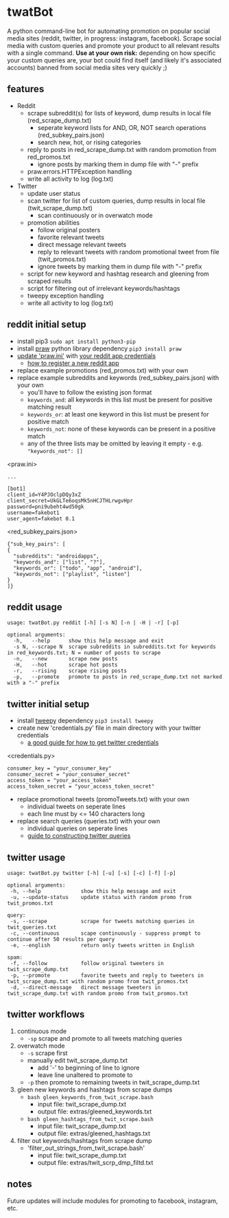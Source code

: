 # twatBot
A python command-line bot for automating promotion on popular social media sites (reddit, twitter, in progress: instagram, facebook). Scrape social media with custom queries and promote your product to all relevant results with a single command. 
<b>Use at your own risk:</b> depending on how specific your custom queries are, your bot could find itself (and likely it's associated accounts) banned from social media sites very quickly ;)

## features
- Reddit
	- scrape subreddit(s) for lists of keyword, dump results in local file (red_scrape_dump.txt)
		- seperate keyword lists for AND, OR, NOT search operations (red_subkey_pairs.json)
		- search new, hot, or rising categories
	- reply to posts in red_scrape_dump.txt with random promotion from red_promos.txt
		- ignore posts by marking them in dump file with "-" prefix
	- praw.errors.HTTPException handling
	- write all activity to log (log.txt)
- Twitter
	- update user status
	- scan twitter for list of custom queries, dump results in local file (twit_scrape_dump.txt)
		- scan continuously or in overwatch mode
	- promotion abilities
		- follow original posters
		- favorite relevant tweets
		- direct message relevant tweets
		- reply to relevant tweets with random promotional tweet from file (twit_promos.txt)
		- ignore tweets by marking them in dump file with "-" prefix
	- script for new keyword and hashtag research and gleening from scraped results
	- script for filtering out of irrelevant keywords/hashtags
	- tweepy exception handling
	- write all activity to log (log.txt)
 
## reddit initial setup
- install pip3 `sudo apt install python3-pip`
- install <a href="https://github.com/praw-dev/praw">praw</a> python library dependency `pip3 install praw`
- <a href="https://praw.readthedocs.io/en/v4.0.0/getting_started/configuration/prawini.html">update 'praw.ini'</a> with <a href="https://www.reddit.com/prefs/apps/">your reddit app credentials</a>
	- <a href="http://pythonforengineers.com/build-a-reddit-bot-part-1/">how to register a new reddit app</a>
- replace example promotions (red_promos.txt) with your own
- replace example subreddits and keywords (red_subkey_pairs.json) with your own
	- you'll have to follow the existing json format
	- `keywords_and`: all keywords in this list must be present for positive matching result
	- `keywords_or`: at least one keyword in this list must be present for positive match
	- `keywords_not`: none of these keywords can be present in a positive match
	- any of the three lists may be omitted by leaving it empty - e.g. `"keywords_not": []`
	
<praw.ini>
```
...

[bot1]
client_id=Y4PJOclpDQy3xZ
client_secret=UkGLTe6oqsMk5nHCJTHLrwgvHpr
password=pni9ubeht4wd50gk
username=fakebot1
user_agent=fakebot 0.1
```
	
<red_subkey_pairs.json>
```
{"sub_key_pairs": [
{
  "subreddits": "androidapps",
  "keywords_and": ["list", "?"],
  "keywords_or": ["todo", "app", "android"],
  "keywords_not": ["playlist", "listen"]
}
]}
```
	
## reddit usage
```
usage: twatBot.py reddit [-h] [-s N] [-n | -H | -r] [-p]

optional arguments:
  -h,	--help		show this help message and exit
  -s N,	--scrape N	scrape subreddits in subreddits.txt for keywords in red_keywords.txt; N = number of posts to scrape
  -n,	--new		scrape new posts
  -H,	--hot		scrape hot posts
  -r,	--rising	scrape rising posts
  -p,	--promote	promote to posts in red_scrape_dump.txt not marked with a "-" prefix
``` 

## twitter initial setup
- install <a href="https://github.com/tweepy/tweepy">tweepy</a> dependency `pip3 install tweepy`
- create new 'credentials.py' file in main directory with your twitter credentials
	- <a href="https://www.digitalocean.com/community/tutorials/how-to-create-a-twitterbot-with-python-3-and-the-tweepy-library">a good guide for how to get twitter credentials</a>

<credentials.py>
```
consumer_key = "your_consumer_key"
consumer_secret = "your_consumer_secret"
access_token = "your_access_token"
access_token_secret = "your_access_token_secret"
```

- replace promotional tweets (promoTweets.txt) with your own
	- individual tweets on seperate lines
	- each line must by <= 140 characters long
- replace search queries (queries.txt) with your own
	- individual queries on seperate lines
	- <a href="https://dev.twitter.com/rest/public/search">guide to constructing twitter queries</a>

## twitter usage
```
usage: twatBot.py twitter [-h] [-u] [-s] [-c] [-f] [-p]

optional arguments:
 -h, --help				show this help message and exit
 -u, --update-status	update status with random promo from twit_promos.txt

query:
 -s, --scrape			scrape for tweets matching queries in twit_queries.txt
 -c, --continuous		scape continuously - suppress prompt to continue after 50 results per query
 -e, --english         	return only tweets written in English

spam:
 -f, --follow			follow original tweeters in twit_scrape_dump.txt
 -p, --promote			favorite tweets and reply to tweeters in twit_scrape_dump.txt with random promo from twit_promos.txt
 -d, --direct-message	direct message tweeters in twit_scrape_dump.txt with random promo from twit_promos.txt
```

## twitter workflows
1) continuous mode
	- `-sp` scrape and promote to all tweets matching queries
2) overwatch mode
	- `-s` scrape first
	- manually edit twit_scrape_dump.txt
		- add '-' to beginning of line to ignore
		- leave line unaltered to promote to
	- `-p` then promote to remaining tweets in twit_scrape_dump.txt
3) gleen new keywords and hashtags from scrape dumps
	- `bash gleen_keywords_from_twit_scrape.bash`
		- input file: twit_scrape_dump.txt
		- output file: extras/gleened_keywords.txt
	- `bash gleen_hashtags_from_twit_scrape.bash`
		- input file: twit_scrape_dump.txt
		- output file: extras/gleened_hashtags.txt
4) filter out keywords/hashtags from scrape dump
	- 'filter_out_strings_from_twit_scrape.bash'
		- input file: twit_scrape_dump.txt
		- output file: extras/twit_scrp_dmp_filtd.txt

## notes
Future updates will include modules for promoting to facebook, instagram, etc.
